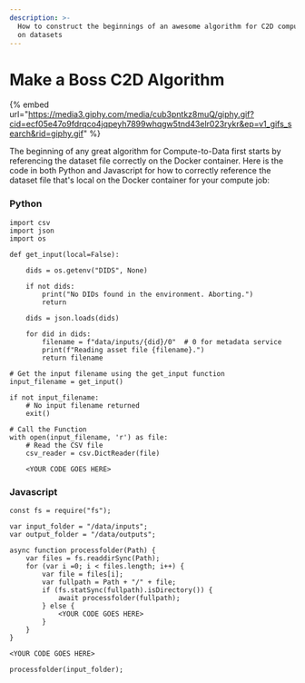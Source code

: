 ```yaml
---
description: >-
  How to construct the beginnings of an awesome algorithm for C2D compute jobs
  on datasets
---
```


# Make a Boss C2D Algorithm

{% embed url="https://media3.giphy.com/media/cub3pntkz8muQ/giphy.gif?cid=ecf05e47o9fdrqco4jqpeyh7899whqgw5tnd43elr023rykr&ep=v1_gifs_search&rid=giphy.gif" %}

The beginning of any great algorithm for Compute-to-Data first starts by referencing the dataset file correctly on the Docker container. Here is the code in both Python and Javascript for how to correctly reference the dataset file that's local on the Docker container for your compute job:

### Python

```
import csv
import json
import os

def get_input(local=False):

    dids = os.getenv("DIDS", None)

    if not dids:
        print("No DIDs found in the environment. Aborting.")
        return

    dids = json.loads(dids)

    for did in dids:
        filename = f"data/inputs/{did}/0"  # 0 for metadata service
        print(f"Reading asset file {filename}.")
        return filename

# Get the input filename using the get_input function
input_filename = get_input()

if not input_filename:
    # No input filename returned
    exit()
    
# Call the Function
with open(input_filename, 'r') as file:
    # Read the CSV file
    csv_reader = csv.DictReader(file)
    
    <YOUR CODE GOES HERE>
```

### Javascript

```
const fs = require("fs");

var input_folder = "/data/inputs";
var output_folder = "/data/outputs";

async function processfolder(Path) {
    var files = fs.readdirSync(Path);
    for (var i =0; i < files.length; i++) {
        var file = files[i];
        var fullpath = Path + "/" + file;
        if (fs.statSync(fullpath).isDirectory()) {
            await processfolder(fullpath);
        } else {
            <YOUR CODE GOES HERE>
        }
    }
}

<YOUR CODE GOES HERE>

processfolder(input_folder);
    
```
